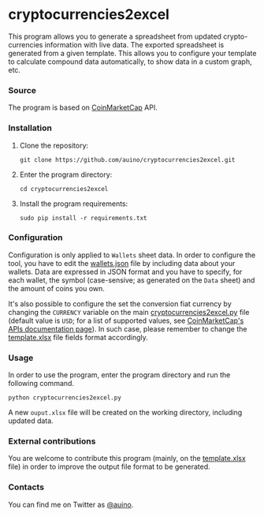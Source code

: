 # cryptocurrencies2excel

This program allows you to generate a spreadsheet from updated crypto-currencies information with live data.
The exported spreadsheet is generated from a given template.
This allows you to configure your template to calculate compound data automatically, to show data in a custom graph, etc. 

### Source ###

The program is based on [CoinMarketCap](https://coinmarketcap.com) API.

### Installation ###

 1. Clone the repository:

    ```
    git clone https://github.com/auino/cryptocurrencies2excel.git
    ```

 1. Enter the program directory:

    ```
    cd cryptocurrencies2excel
    ```

 3. Install the program requirements:

    ```
    sudo pip install -r requirements.txt
    ```

### Configuration ###

Configuration is only applied to `Wallets` sheet data.
In order to configure the tool, you have to edit the [wallets.json](https://github.com/auino/cryptocurrencies2excel/blob/master/wallets.json) file by including data about your wallets.
Data are expressed in JSON format and you have to specify, for each wallet, the symbol (case-sensive; as generated on the `Data` sheet) and the amount of coins you own.

It's also possible to configure the set the conversion fiat currency by changing the `CURRENCY` variable on the main [cryptocurrencies2excel.py](https://github.com/auino/cryptocurrencies2excel/blob/master/cryptocurrencies2excel.py) file (default value is `USD`; for a list of supported values, see [CoinMarketCap's APIs documentation page](https://coinmarketcap.com/api/)).
In such case, please remember to change the [template.xlsx](https://github.com/auino/cryptocurrencies2excel/blob/master/template.xlsx) file fields format accordingly.

### Usage ###

In order to use the program, enter the program directory and run the following command.

```
python cryptocurrencies2excel.py
```

A new `ouput.xlsx` file will be created on the working directory, including updated data.

### External contributions ###

You are welcome to contribute this program (mainly, on the [template.xlsx](https://github.com/auino/cryptocurrencies2excel/blob/master/template.xlsx) file) in order to improve the output file format to be generated.

### Contacts ###

You can find me on Twitter as [@auino](https://twitter.com/auino).
